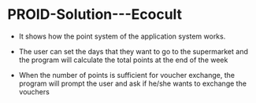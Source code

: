 # PROID-Solution---Ecocult
- It shows how the point system of the application system works.

- The user can set the days that they want to go to the supermarket and the program will calculate the total points at the end of the week

- When the number of points is sufficient for voucher exchange, the program will prompt the user and ask if he/she wants to exchange the vouchers
